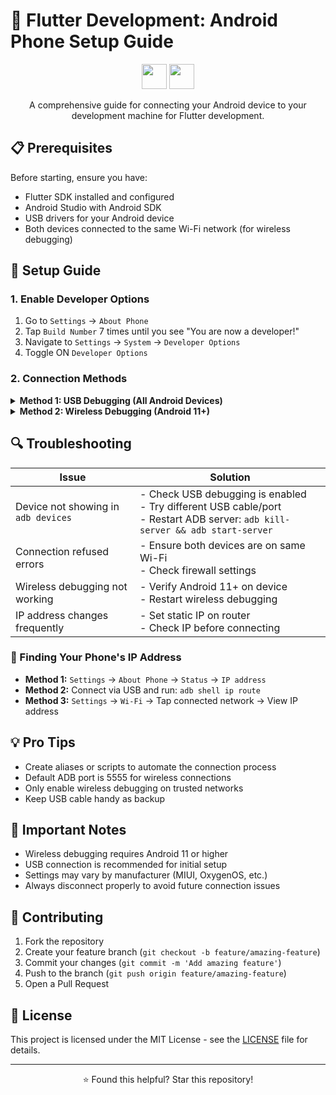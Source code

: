 # 📱 Flutter Development: Android Phone Setup Guide

<div align="center">

  <img src="https://cdn.jsdelivr.net/gh/devicons/devicon@latest/icons/flutter/flutter-original.svg" height=40 width =40 />
  <img src="https://cdn.jsdelivr.net/gh/devicons/devicon@latest/icons/android/android-original-wordmark.svg" height=40 width =40 />
          

A comprehensive guide for connecting your Android device to your development machine for Flutter development.
</div>

## 📋 Prerequisites

Before starting, ensure you have:

- Flutter SDK installed and configured
- Android Studio with Android SDK
- USB drivers for your Android device
- Both devices connected to the same Wi-Fi network (for wireless debugging)

## 🚀 Setup Guide

### 1. Enable Developer Options

1. Go to `Settings` → `About Phone`
2. Tap `Build Number` 7 times until you see "You are now a developer!"
3. Navigate to `Settings` → `System` → `Developer Options`
4. Toggle ON `Developer Options`

### 2. Connection Methods

<details>
<summary><b>Method 1: USB Debugging (All Android Devices)</b></summary>

#### Step 1: Enable USB Debugging
1. Enable Developer Options (as shown above)
2. Turn on `USB debugging`
3. For Android 11+: Enable `Install via USB` and `Wireless debugging`

#### Step 2: Connect via USB
```bash
# Enable TCP/IP mode on port 5555
adb tcpip 5555

# Find your phone's IP address
# Settings → About Phone → Status → IP address
# Or run:
adb shell ip route

# Connect to your device via Wi-Fi
adb connect <PHONE_IP_ADDRESS>:5555

# Example:
adb connect 192.168.18.48:5555

# Verify connected devices
adb devices
```

#### Step 3: Verify Flutter Connection
```bash
flutter devices
```

Expected output:
```
List of devices attached
<device_id>    device
<PHONE_IP_ADDRESS>:5555    device
```

#### Step 4: Disconnect
```bash
adb disconnect <PHONE_IP_ADDRESS>:5555
```
</details>

<details>
<summary><b>Method 2: Wireless Debugging (Android 11+)</b></summary>

#### Step 1: Enable Wireless Debugging
1. Enable Developer Options
2. Turn on `Wireless debugging`
3. Note the IP address, port, and pairing code displayed on your phone

#### Step 2: Pair and Connect
```bash
# Pair with your device
adb pair <IP_ADDRESS>:<PAIRING_PORT>

# Example:
adb pair 192.168.1.105:43127

# Connect to your device
adb connect <IP_ADDRESS>:<DEBUG_PORT>

# Example:
adb connect 192.168.1.105:5555
```

#### Step 3: Verify Connection
```bash
adb devices
flutter devices
```

#### Step 4: Disconnect
```bash
adb disconnect <IP_ADDRESS>:5555
```
</details>

## 🔍 Troubleshooting

| Issue | Solution |
|-------|----------|
| Device not showing in `adb devices` | - Check USB debugging is enabled<br>- Try different USB cable/port<br>- Restart ADB server: `adb kill-server && adb start-server` |
| Connection refused errors | - Ensure both devices are on same Wi-Fi<br>- Check firewall settings |
| Wireless debugging not working | - Verify Android 11+ on device<br>- Restart wireless debugging |
| IP address changes frequently | - Set static IP on router<br>- Check IP before connecting |

### 🔎 Finding Your Phone's IP Address

- **Method 1:** `Settings` → `About Phone` → `Status` → `IP address`
- **Method 2:** Connect via USB and run: `adb shell ip route`
- **Method 3:** `Settings` → `Wi-Fi` → Tap connected network → View IP address

## 💡 Pro Tips

- Create aliases or scripts to automate the connection process
- Default ADB port is 5555 for wireless connections
- Only enable wireless debugging on trusted networks
- Keep USB cable handy as backup

## 📝 Important Notes

- Wireless debugging requires Android 11 or higher
- USB connection is recommended for initial setup
- Settings may vary by manufacturer (MIUI, OxygenOS, etc.)
- Always disconnect properly to avoid future connection issues

## 🤝 Contributing

1. Fork the repository
2. Create your feature branch (`git checkout -b feature/amazing-feature`)
3. Commit your changes (`git commit -m 'Add amazing feature'`)
4. Push to the branch (`git push origin feature/amazing-feature`)
5. Open a Pull Request

## 📄 License

This project is licensed under the MIT License - see the [LICENSE](LICENSE) file for details.

---

<div align="center">
⭐ Found this helpful? Star this repository!
</div>
